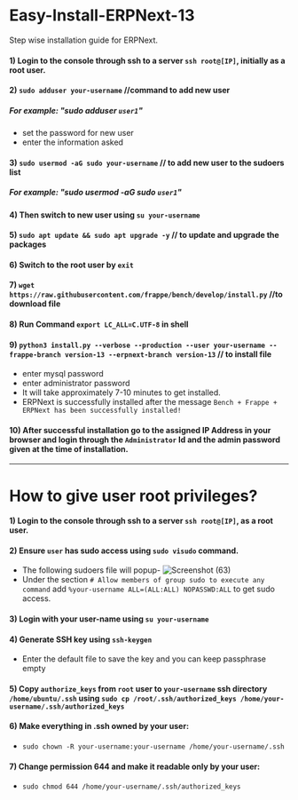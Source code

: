 # Easy-Install-ERPNext-13
Step wise installation guide for ERPNext.

#### 1) Login to the console through ssh to a server `ssh root@[IP]`, initially as a root user.
#### 2) `sudo adduser your-username` //command to add new user
#####      *For example: "sudo adduser `user1`"*
- set the password for new user
- enter the information asked
#### 3) `sudo usermod -aG sudo your-username` // to add new user to the sudoers list
#####      *For example: "sudo usermod -aG sudo `user1`"*

#### 4) Then switch to new user using `su your-username`
#### 5) `sudo apt update && sudo apt upgrade -y` // to update and upgrade the packages

#### 6) Switch to the root user by `exit`
#### 7) `wget https://raw.githubusercontent.com/frappe/bench/develop/install.py` //to download file
#### 8) Run Command `export LC_ALL=C.UTF-8` in shell
#### 9) `python3 install.py --verbose --production --user your-username --frappe-branch version-13 --erpnext-branch version-13` // to install file
- enter mysql password
- enter administrator password
- It will take approximately 7-10 minutes to get installed.
- ERPNext is successfully installed after the message `Bench + Frappe + ERPNext has been successfully installed!`
#### 10) After successful installation go to the assigned IP Address in your browser and login through the `Administrator` Id and the admin password given at the time of installation.

___


# How to give user root privileges?

#### 1) Login to the console through ssh to a server `ssh root@[IP]`, as a root user.
#### 2) Ensure `user` has sudo access using `sudo visudo` command.
- The following sudoers file will popup- ![Screenshot (63)](https://user-images.githubusercontent.com/67437879/125202270-77eb2800-e290-11eb-9f60-25a519d3b38b.png)
- Under the section `# Allow members of group sudo to execute any command` add `%your-username ALL=(ALL:ALL) NOPASSWD:ALL` to get sudo access.
#### 3) Login with your user-name using `su your-username`
#### 4) Generate SSH key using `ssh-keygen`
- Enter the default file to save the key and you can keep passphrase empty
#### 5) Copy `authorize_keys` from `root` user to `your-username` ssh directory `/home/ubuntu/.ssh` using `sudo cp /root/.ssh/authorized_keys /home/your-username/.ssh/authorized_keys`
#### 6) Make everything in .ssh owned by your user: 
- `sudo chown -R your-username:your-username /home/your-username/.ssh`
#### 7) Change permission 644 and make it readable only by your user:
- `sudo chmod 644 /home/your-username/.ssh/authorized_keys`

        
